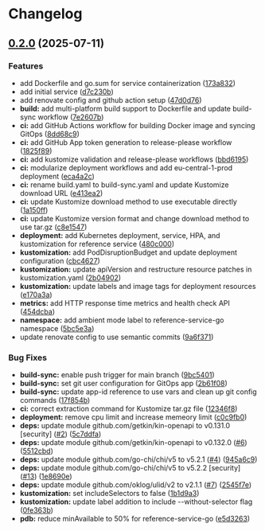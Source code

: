 # Changelog

## [0.2.0](https://github.com/monkescience/reference-service-go/compare/v0.1.0...v0.2.0) (2025-07-11)


### Features

* add Dockerfile and go.sum for service containerization ([173a832](https://github.com/monkescience/reference-service-go/commit/173a8320ba25a016e2ea45aac4a1c34c2ca09a4a))
* add initial service ([d7c230b](https://github.com/monkescience/reference-service-go/commit/d7c230b997b08b0944437bbdf8ac292f8c324f6b))
* add renovate config and github action setup ([47d0d76](https://github.com/monkescience/reference-service-go/commit/47d0d766e176b588c76abd18b5f4008caad43b6c))
* **build:** add multi-platform build support to Dockerfile and update build-sync workflow ([7e2607b](https://github.com/monkescience/reference-service-go/commit/7e2607be7eed098ff36030b027adf0160d2a451d))
* **ci:** add GitHub Actions workflow for building Docker image and syncing GitOps ([8dd68c9](https://github.com/monkescience/reference-service-go/commit/8dd68c9179016c373d847ffbee8587d59834c7fd))
* **ci:** add GitHub App token generation to release-please workflow ([1825f89](https://github.com/monkescience/reference-service-go/commit/1825f895adf109b790123405fccd85096fa62092))
* **ci:** add kustomize validation and release-please workflows ([bbd6195](https://github.com/monkescience/reference-service-go/commit/bbd6195741aa65b1e8857343a2db08ffe8ab24f8))
* **ci:** modularize deployment workflows and add eu-central-1-prod deployment ([eca4a2c](https://github.com/monkescience/reference-service-go/commit/eca4a2cc0388b411bc5acb460cfc2c4276e4c768))
* **ci:** rename build.yaml to build-sync.yaml and update Kustomize download URL ([e413ea2](https://github.com/monkescience/reference-service-go/commit/e413ea209fb82eee60e24217cb315aa1224a8e79))
* **ci:** update Kustomize download method to use executable directly ([1a150ff](https://github.com/monkescience/reference-service-go/commit/1a150ff2f52e57bdaf141d7f181ba032d1ed5354))
* **ci:** update Kustomize version format and change download method to use tar.gz ([c8e1547](https://github.com/monkescience/reference-service-go/commit/c8e1547fe2e5a4024dd50186d81c75b42be764ed))
* **deployment:** add Kubernetes deployment, service, HPA, and kustomization for reference service ([480c000](https://github.com/monkescience/reference-service-go/commit/480c000dd2c0d4e1a2b2c491689e98b53e83270b))
* **kustomization:** add PodDisruptionBudget and update deployment configuration ([cbc4627](https://github.com/monkescience/reference-service-go/commit/cbc46277800775c8487bf36e0b5a6e2edbe333b2))
* **kustomization:** update apiVersion and restructure resource patches in kustomization.yaml ([2b04902](https://github.com/monkescience/reference-service-go/commit/2b049021e5c149d87207fcbaa55e4b0ec2e941ca))
* **kustomization:** update labels and image tags for deployment resources ([e170a3a](https://github.com/monkescience/reference-service-go/commit/e170a3a08775d9871adc035463697cb10756c35a))
* **metrics:** add HTTP response time metrics and health check API ([454dcba](https://github.com/monkescience/reference-service-go/commit/454dcba865664dfe68344a44fa00f148a9081d88))
* **namespace:** add ambient mode label to reference-service-go namespace ([5bc5e3a](https://github.com/monkescience/reference-service-go/commit/5bc5e3aa9df73a9ec3679a7d813d05a2f174eea5))
* update renovate config to use semantic commits ([9a6f371](https://github.com/monkescience/reference-service-go/commit/9a6f371f269cac1ae9106c8d1281583708e36cf8))


### Bug Fixes

* **build-sync:** enable push trigger for main branch ([9bc5401](https://github.com/monkescience/reference-service-go/commit/9bc540154858a58ac54e34d7657780f69cd9709f))
* **build-sync:** set git user configuration for GitOps app ([2b61f08](https://github.com/monkescience/reference-service-go/commit/2b61f088da64e0b64e5c1c89c21c48f83903db99))
* **build-sync:** update app-id reference to use vars and clean up git config commands ([17f854b](https://github.com/monkescience/reference-service-go/commit/17f854b6d0c8fdcb5ef50975f1c7801cde600429))
* **ci:** correct extraction command for Kustomize tar.gz file ([12346f8](https://github.com/monkescience/reference-service-go/commit/12346f8358ac44b1dcd8ca349dd5354963553ae0))
* **deployment:** remove cpu limit and increase memeory limit ([c0c9fb0](https://github.com/monkescience/reference-service-go/commit/c0c9fb05a48f0efe67402a42861b3ae670b30292))
* **deps:** update module github.com/getkin/kin-openapi to v0.131.0 [security] ([#2](https://github.com/monkescience/reference-service-go/issues/2)) ([5c7ddfa](https://github.com/monkescience/reference-service-go/commit/5c7ddfa43cd5fdc352eb4a6bec860ea1b7521a51))
* **deps:** update module github.com/getkin/kin-openapi to v0.132.0 ([#6](https://github.com/monkescience/reference-service-go/issues/6)) ([5512cbd](https://github.com/monkescience/reference-service-go/commit/5512cbd3268b37be628618146ec19c94d03f0957))
* **deps:** update module github.com/go-chi/chi/v5 to v5.2.1 ([#4](https://github.com/monkescience/reference-service-go/issues/4)) ([945a6c9](https://github.com/monkescience/reference-service-go/commit/945a6c9b3a7061bb7e6224857f6164cde26d1426))
* **deps:** update module github.com/go-chi/chi/v5 to v5.2.2 [security] ([#13](https://github.com/monkescience/reference-service-go/issues/13)) ([1e8690e](https://github.com/monkescience/reference-service-go/commit/1e8690e41e8c5cf1875ab386271d90faad03f77b))
* **deps:** update module github.com/oklog/ulid/v2 to v2.1.1 ([#7](https://github.com/monkescience/reference-service-go/issues/7)) ([2545f7e](https://github.com/monkescience/reference-service-go/commit/2545f7edd01f6eefc8cf36c842730fff8b90f791))
* **kustomization:** set includeSelectors to false ([1b1d9a3](https://github.com/monkescience/reference-service-go/commit/1b1d9a30d6edc00955851473e3208e68d07aaacf))
* **kustomization:** update label addition to include --without-selector flag ([0fe363b](https://github.com/monkescience/reference-service-go/commit/0fe363b7d86f95db09efd86a1c479fd4ad8e7886))
* **pdb:** reduce minAvailable to 50% for reference-service-go ([e5d3263](https://github.com/monkescience/reference-service-go/commit/e5d32630a7b8975dee61dbc55cfff925f60af859))
